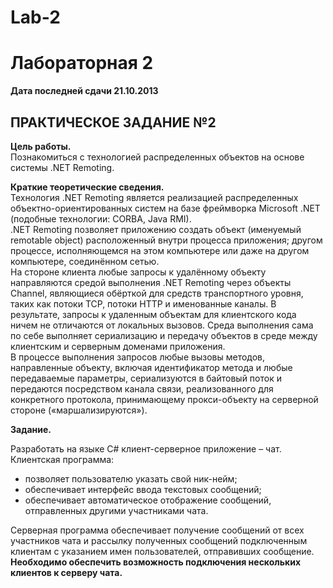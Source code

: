 Lab-2
=====

Лабораторная 2
====
**Дата последней сдачи 21.10.2013**

ПРАКТИЧЕСКОЕ ЗАДАНИЕ №2
----
**Цель работы.**  
Познакомиться с технологией распределенных объектов на основе системы .NET Remoting.

**Краткие теоретические сведения.**  
Технология .NET Remoting является реализацией распределенных объектно-ориентированных систем на базе фреймворка Microsoft .NET (подобные технологии: CORBA, Java RMI).  
.NET Remoting позволяет приложению создать объект (именуемый remotable object) расположенный внутри процесса приложения; другом процессе, исполняющемся на этом компьютере или даже на другом компьютере, соединённом сетью.  
На стороне клиента любые запросы к удалённому объекту направляются средой выполнения .NET Remoting через объекты Channel, являющиеся обёрткой для средств транспортного уровня, таких как потоки TCP, потоки HTTP и именованные каналы. В результате, запросы к удаленным объектам для клиентского кода ничем не отличаются от локальных вызовов. Среда выполнения сама по себе выполняет сериализацию и передачу объектов в среде между клиентским и серверным доменами приложения.  
В процессе выполнения запросов любые вызовы методов, направленные объекту, включая идентификатор метода и любые передаваемые параметры, сериализуются в байтовый поток и передаются посредством канала связи, реализованного для конкретного протокола, принимающему прокси-объекту на серверной стороне («маршализируются»).  

**Задание.**  

Разработать на языке C# клиент-серверное приложение – чат.  
Клиентская программа:  
-	позволяет пользователю указать свой ник-нейм;
-	обеспечивает интерфейс ввода текстовых сообщений;
-	обеспечивает автоматическое отображение сообщений, отправленных другими участниками чата.

Серверная программа обеспечивает получение сообщений от всех участников чата и рассылку полученных сообщений подключенным клиентам с указанием имен пользователей, отправивших сообщение. 
**Необходимо обеспечить возможность подключения нескольких клиентов к серверу чата.** 
